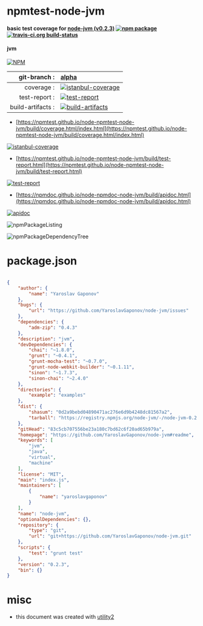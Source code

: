 # npmtest-node-jvm

#### basic test coverage for  [node-jvm (v0.2.3)](https://github.com/YaroslavGaponov/node-jvm#readme)  [![npm package](https://img.shields.io/npm/v/npmtest-node-jvm.svg?style=flat-square)](https://www.npmjs.org/package/npmtest-node-jvm) [![travis-ci.org build-status](https://api.travis-ci.org/npmtest/node-npmtest-node-jvm.svg)](https://travis-ci.org/npmtest/node-npmtest-node-jvm)

#### jvm

[![NPM](https://nodei.co/npm/node-jvm.png?downloads=true&downloadRank=true&stars=true)](https://www.npmjs.com/package/node-jvm)

| git-branch : | [alpha](https://github.com/npmtest/node-npmtest-node-jvm/tree/alpha)|
|--:|:--|
| coverage : | [![istanbul-coverage](https://npmtest.github.io/node-npmtest-node-jvm/build/coverage.badge.svg)](https://npmtest.github.io/node-npmtest-node-jvm/build/coverage.html/index.html)|
| test-report : | [![test-report](https://npmtest.github.io/node-npmtest-node-jvm/build/test-report.badge.svg)](https://npmtest.github.io/node-npmtest-node-jvm/build/test-report.html)|
| build-artifacts : | [![build-artifacts](https://npmtest.github.io/node-npmtest-node-jvm/glyphicons_144_folder_open.png)](https://github.com/npmtest/node-npmtest-node-jvm/tree/gh-pages/build)|

- [https://npmtest.github.io/node-npmtest-node-jvm/build/coverage.html/index.html](https://npmtest.github.io/node-npmtest-node-jvm/build/coverage.html/index.html)

[![istanbul-coverage](https://npmtest.github.io/node-npmtest-node-jvm/build/screenCapture.buildCi.browser.%252Ftmp%252Fbuild%252Fcoverage.lib.html.png)](https://npmtest.github.io/node-npmtest-node-jvm/build/coverage.html/index.html)

- [https://npmtest.github.io/node-npmtest-node-jvm/build/test-report.html](https://npmtest.github.io/node-npmtest-node-jvm/build/test-report.html)

[![test-report](https://npmtest.github.io/node-npmtest-node-jvm/build/screenCapture.buildCi.browser.%252Ftmp%252Fbuild%252Ftest-report.html.png)](https://npmtest.github.io/node-npmtest-node-jvm/build/test-report.html)

- [https://npmdoc.github.io/node-npmdoc-node-jvm/build/apidoc.html](https://npmdoc.github.io/node-npmdoc-node-jvm/build/apidoc.html)

[![apidoc](https://npmdoc.github.io/node-npmdoc-node-jvm/build/screenCapture.buildCi.browser.%252Ftmp%252Fbuild%252Fapidoc.html.png)](https://npmdoc.github.io/node-npmdoc-node-jvm/build/apidoc.html)

![npmPackageListing](https://npmtest.github.io/node-npmtest-node-jvm/build/screenCapture.npmPackageListing.svg)

![npmPackageDependencyTree](https://npmtest.github.io/node-npmtest-node-jvm/build/screenCapture.npmPackageDependencyTree.svg)



# package.json

```json

{
    "author": {
        "name": "Yaroslav Gaponov"
    },
    "bugs": {
        "url": "https://github.com/YaroslavGaponov/node-jvm/issues"
    },
    "dependencies": {
        "adm-zip": "0.4.3"
    },
    "description": "jvm",
    "devDependencies": {
        "chai": "~1.8.0",
        "grunt": "~0.4.1",
        "grunt-mocha-test": "~0.7.0",
        "grunt-node-webkit-builder": "~0.1.11",
        "sinon": "~1.7.3",
        "sinon-chai": "~2.4.0"
    },
    "directories": {
        "example": "examples"
    },
    "dist": {
        "shasum": "0d2a9bebd04890471ac276e6d9b4248dc81567a2",
        "tarball": "https://registry.npmjs.org/node-jvm/-/node-jvm-0.2.3.tgz"
    },
    "gitHead": "83c5cb707556be23a180c7bd62c6f20ad65b979a",
    "homepage": "https://github.com/YaroslavGaponov/node-jvm#readme",
    "keywords": [
        "jvm",
        "java",
        "virtual",
        "machine"
    ],
    "license": "MIT",
    "main": "index.js",
    "maintainers": [
        {
            "name": "yaroslavgaponov"
        }
    ],
    "name": "node-jvm",
    "optionalDependencies": {},
    "repository": {
        "type": "git",
        "url": "git+https://github.com/YaroslavGaponov/node-jvm.git"
    },
    "scripts": {
        "test": "grunt test"
    },
    "version": "0.2.3",
    "bin": {}
}
```



# misc
- this document was created with [utility2](https://github.com/kaizhu256/node-utility2)
